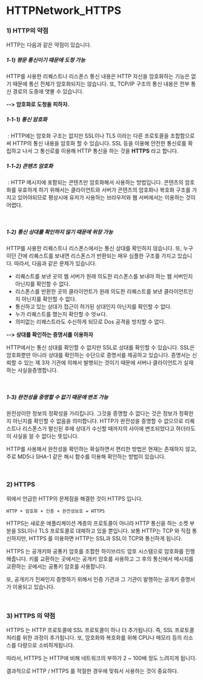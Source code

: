 # HTTPNetwork_HTTPS

### 1) HTTP의 약점

HTTP는 다음과 같은 약점이 있습니다.

##### 1-1) 평문 통신이기 때문에 도청 가능

HTTP를 사용한 리퀘스트나 리스폰스 통신 내용은 HTTP 자신을 암호화하는 기능은 없기 때문에 통신 전체가 암호화되지는 않습니다. 또, TCP/IP 구조의 통신 내용은 전부 통신 경로의 도중에 엿볼 수 있습니다.

**--> 암호화로 도청을 피하자.**

##### 	1-1-1) 통신 암호화

​	: HTTP에는 암호화 구조는 없지만 SSL이나 TLS 이라는 다른 프로토콜을 조합함으로써 HTTP의 통신 내용을 암호화 할 수 있습니다. SSL 등을 이용해 안전한 통신로를 확립하고 나서 그 통신로를 이용해 HTTP 통신을 하는 것을 **HTTPS** 라고 합니다.

##### 	1-1-2) 콘텐츠 암호화

​	: HTTP 메시지에 포함되는 콘텐츠만 암호화해서 사용하는 방법입니다. 콘텐츠의 암호화를 유효하게 하기 위해서는 클라이언트와 서버가 콘텐츠의 암호화나 복호화 구조를 가지고 있어야되므로 평상시에 유저가 사용하는 브라우저와 웹 서버에서는 이용하는 것이 어렵다.

<br>

##### 1-2) 통신 상대를 확인하지 않기 때문에 위장 가능

HTTP를 사용한 리퀘스트나 리스폰스에서는 통신 상대를 확인하지 않습니다. 또, 누구이던 간에 리퀘스트를 보내면 리스폰스가 반환되는 매우 심플한 구조를 가지고 있습니다. 따라서, 다음과 같은 문제가 있습니다.

- 리퀘스트를 보낸 곳의 웹 서버가 원래 의도한 리스폰스를 보내야 하는 웹 서버인지 아닌지를 확인할 수 없다.
- 리스폰스를 반환한 곳의 클라이언트가 원래 의도한 리퀘스트를 보낸 클라이언트인지 아닌지를 확인할 수 없다.
- 통신하고 있는 상대가 접근이 허가된 상대인지 아닌지를 확인할 수 없다.
- 누가 리퀘스트를 했는지 확인할 수 엇ㅂ다.
- 의미없는 리퀘스트라도 수신하게 되므로 Dos 공격을 방지할 수 없다.

**--> 상대를 확인하는 증명서를 이용하자**

HTTP에서는 통신 상대를 확인할 수 없지만 SSL로 상대를 확인할 수 있습니다. SSL은 암호화뿐만 아니라 상대를 확인하는 수단으로 증명서를 제공하고 있습니다. 증명서는 신뢰할 수 있는 제 3자 기관에 의해서 발행되는 것이기 때문에 서버나 클라이언트가 실재하는 사실을증명합니다.

<br>

##### 1-3) 완전성을 증명할 수 없기 때문에 변조 가능

 완전성이란 정보의 정확성을 가리킵니다. 그것을 증명할 수 없다는 것은 정보가 정확한지 아닌지를 확인할 수 없음을 의미합니다. HTTP가 완전성을 증명할 수 없으므로 리퀘스트나 리스폰스가 발신된 후에 상대가 수신할 때까지의 사이에 변조되었다고 하더라도 이 사실을 알 수 없다는 뜻입니다.

 HTTP를 사용해서 완전성을 확인하는 확실하면서 편리한 방법은 현재는 존재하지 않고, 주로 MD5나 SHA-1 같은 해시 함수를 이용해 확인하는 방법이 있습니다.

<br>

### 2) HTTPS

위에서 언급한 HTTP의 문제점을 해결한 것이 HTTPS 입니다.  

`HTTP + 암호화 + 인증 + 완전성보호 = HTTPS` 

 HTTPS는 새로운 애플리케이션 계층의 프로토콜이 아니라 HTTP 통신을 하는 소켓 부분을 SSL이나 TLS 프로토콜로 대체하고 있을 뿐입니다. 보통 HTTP는 TCP 와 직접 통신하지만, HTTPS 를 이용하면 HTTP는 SSL과 SSL이 TCP와 통신하게 됩니다.

 HTTPS 는 공개키와 공통키 암호를 조합한 하이브리드 암호 시스템으로 암호화를 진행해줍니다. 키를 교환하는 곳에서는 공개키 암호를 사용하고 그 후의 통신에서 메시지를 교환하는 곳에서는 공통키 암호를 사용합니다.

 또, 공개키가 진짜인지 증명하기 위해서 인증 기관과 그 기관이 발행하는 공개키 증명서가 이용되고 있습니다.

<br>

### 3) HTTPS 의 약점

 HTTPS 는 HTTP 프로토콜에 SSL 프로토콜이 하나 더 추가됩니다. 즉, SSL 프로토콜 처리를 위한 과정이 추가됩니다. 또, 암호화와 복호화를 위해 CPU나 메모리 등의 리소스를 다량으로 소비하게됩니다.

 따라서, HTTPS 는 HTTP에 비해 네트워크의 부하가 2 ~ 100배 정도 느려지게 됩니다.

 결과적으로 HTTP / HTTPS 를 적절한 경우에 맞춰서 사용하는 것이 중요하다.





